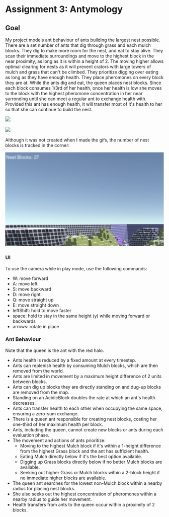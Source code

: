 # Assignment 3: Antymology

## Goal
My project models ant behaviour of ants building the largest nest possible. There are a set number of ants that dig through grass and each mulch blocks. They dig to make more room for the nest, and eat to stay alive. They scan their immediate surroundings and move to the highest block in the near proximity, as long as it is within a height of 2. The moving higher allows optimal clearing for nests as it will prevent crators with large towers of mulch and grass that can't be climbed. They prioritize digging over eating as long as they have enough health. They place pheromones on every block they are at. While the ants dig and eat, the queen places nest blocks. Since each block consumes 1/3rd of her health, once her health is low she moves to the block with the highest pheromone concentration in her near surronding until she can meet a regular ant to exchange health with. Provided this ant has enough health, it will transfer most of it's health to her so that she can continue to build the nest.

![](https://github.com/ryanchrumka/Antymology/blob/master/gif2_V3.gif)

![](https://github.com/ryanchrumka/Antymology/blob/master/Untitled_Project_V1.gif)

Although it was not created when I made the gifs, the number of nest blocks is tracked in the corner:

![](https://github.com/ryanchrumka/Antymology/blob/master/Screenshot.JPG)

### UI
To use the camera while in play mode, use the following commands:
- W: move forward
- A: move left
- S: move backward
- D: move right
- Q: move straight up
- E: move straight down
- leftShift: hold to move faster
- space: hold to stay in the same height (y) while moving forward or backwards
- arrows: rotate in place

### Ant Behaviour
Note that the queen is the ant with the red halo.
- Ants health is reduced by a fixed amount at every timestep.
- Ants can replenish health by consuming Mulch blocks, which are then removed from the world.
- Ants are limited in movement by a maximum height difference of 2 units between blocks.
- Ants can dig up blocks they are directly standing on and dug-up blocks are removed from the map.
- Standing on an AcidicBlock doubles the rate at which an ant's health decreases.
- Ants can transfer health to each other when occupying the same space, ensuring a zero-sum exchange.
- There is a queen ant responsible for creating nest blocks, costing her one-third of her maximum health per block.
- Ants, including the queen, cannot create new blocks or ants during each evaluation phase.
- The movement and actions of ants prioritize:
    - Moving to the highest Mulch block if it's within a 1-height difference from the highest Grass block and the ant has sufficient health.
    - Eating Mulch directly below if it's the best option available.
    - Digging up Grass blocks directly below if no better Mulch blocks are available.
    - Seeking out higher Grass or Mulch blocks within a 2-block height if no immediate higher blocks are available.
- The queen ant searches for the lowest non-Mulch block within a nearby radius for placing nest blocks.
- She also seeks out the highest concentration of pheromones within a nearby radius to guide her movement.
- Health transfers from ants to the queen occur within a proximity of 2 blocks.
  


